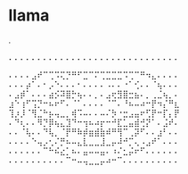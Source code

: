 # llama

.

⠄⠄⠄⠄⠄⠄⠄⠄⠄⠄⠄⠄⠄⠄⠄⠄⠄⠄⠄⠄⠄⠄⠄⠄⠄⠄⠄⠄⠄⠄

⠄⠄⠄⠄⣠⠞⠉⢉⠩⢍⡙⠛⠋⣉⠉⠍⢉⣉⣉⣉⠩⢉⠉⠛⠲⣄⠄⠄⠄⠄
⠄⠄⠄⡴⠁⠄⠂⡠⠑⠄⠄⠄⠂⠄⠄⠄⠄⠠⠄⠄⠐⠁⢊⠄⠄⠈⢦⠄⠄⠄
⠄⣠⡾⠁⠄⠄⠄⣴⡪⠽⣿⡓⢦⠄⠄⡀⠄⣠⢖⣻⣿⣒⣦⠄⡀⢀⣈⢦⡀⠄
⣰⠑⢰⠋⢩⡙⠒⠦⠖⠋⠄⠈⠁⠄⠄⠄⠄⠈⠉⠄⠘⠦⠤⠴⠒⡟⠲⡌⠛⣆
⢹⡰⡸⠈⢻⣈⠓⡦⢤⣀⡀⢾⠩⠤⠄⠄⠤⠌⡳⠐⣒⣠⣤⠖⢋⡟⠒⡏⡄⡟
⠄⠙⢆⠄⠄⠻⡙⡿⢦⣄⣹⠙⠒⢲⠦⠴⡖⠒⠚⣏⣁⣤⣾⢚⡝⠁⠄⣨⠞⠄
⠄⠄⠈⢧⠄⠄⠙⢧⡀⠈⡟⠛⠷⡾⣶⣾⣷⠾⠛⢻⠉⢀⡽⠋⠄⠄⣰⠃⠄⠄
⠄⠄⠄⠄⠑⢤⡠⢂⠌⡛⠦⠤⣄⣇⣀⣀⣸⣀⡤⠼⠚⡉⢄⠠⣠⠞⠁⠄⠄⠄
⠄⠄⠄⠄⠄⠄⠉⠓⠮⣔⡁⠦⠄⣤⠤⠤⣤⠄⠰⠌⣂⡬⠖⠋⠄⠄⠄⠄⠄⠄
⠄⠄⠄⠄⠄⠄⠄⠄⠄⠄⠉⠒⠤⢤⣀⣀⡤⠴⠒⠉⠄⠄⠄⠄⠄⠄⠄⠄⠄⠄
